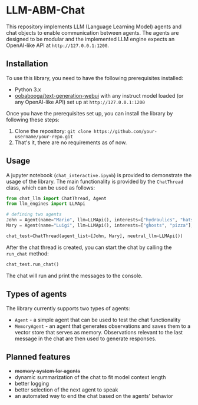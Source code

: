 # LLM-ABM-Chat

This repository implements LLM (Language Learning Model) agents and chat objects to enable communication between agents. The agents are designed to be modular and the implemented LLM engine expects an OpenAI-like API at `http://127.0.0.1:1200`.

## Installation

To use this library, you need to have the following prerequisites installed:

- Python 3.x
- [oobabooga/text-generation-webui](https://github.com/oobabooga/text-generation-webui) with any instruct model loaded (or any OpenAI-like API) set up at `http://127.0.0.1:1200`

Once you have the prerequisites set up, you can install the library by following these steps:

1. Clone the repository: `git clone https://github.com/your-username/your-repo.git`
2. That's it, there are no requirements as of now.

## Usage

A jupyter notebook (`chat_interactive.ipynb`) is provided to demonstrate the usage of the library. 
The main functionality is provided by the `ChatThread` class, which can be used as follows:

```python
from chat_llm import ChatThread, Agent
from llm_engines import LLMApi

# defining two agents
John = Agent(name="Mario", llm=LLMApi(), interests=["hydraulics", "hats"], behavior="inspirational")
Mary = Agent(name="Luigi", llm=LLMApi(), interests=["ghosts", "pizza"], behavior="funny")

chat_test=ChatThread(agent_list=[John, Mary], neutral_llm=LLMApi())
```
After the chat thread is created, you can start the chat by calling the `run_chat` method:
```python
chat_test.run_chat()
```
The chat will run and print the messages to the console. 

## Types of agents

The library currently supports two types of agents:
- `Agent` - a simple agent that can be used to test the chat functionality
- `MemoryAgent` - an agent that generates observations and saves them to a vector store that serves as memory. Observations relevant to the last message in the chat are then used to generate responses.


## Planned features
- ~~memory system for agents~~ 
- dynamic summarization of the chat to fit model context length
- better logging
- better selection of the next agent to speak
- an automated way to end the chat based on the agents' behavior
